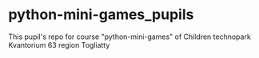 # python-mini-games_pupils
This pupil's repo for course "python-mini-games" of Children technopark Kvantorium 63 region Togliatty
